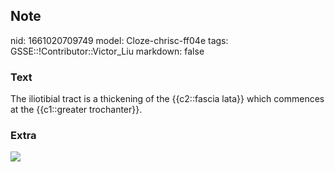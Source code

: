 ## Note
nid: 1661020709749
model: Cloze-chrisc-ff04e
tags: GSSE::!Contributor::Victor_Liu
markdown: false

### Text
The iliotibial tract is a thickening of the {{c2::fascia lata}} which commences at the {{c1::greater trochanter}}.

### Extra
<img src="paste-4201e2cc727419a37d7e915b1c50415dd909b535.jpg">
